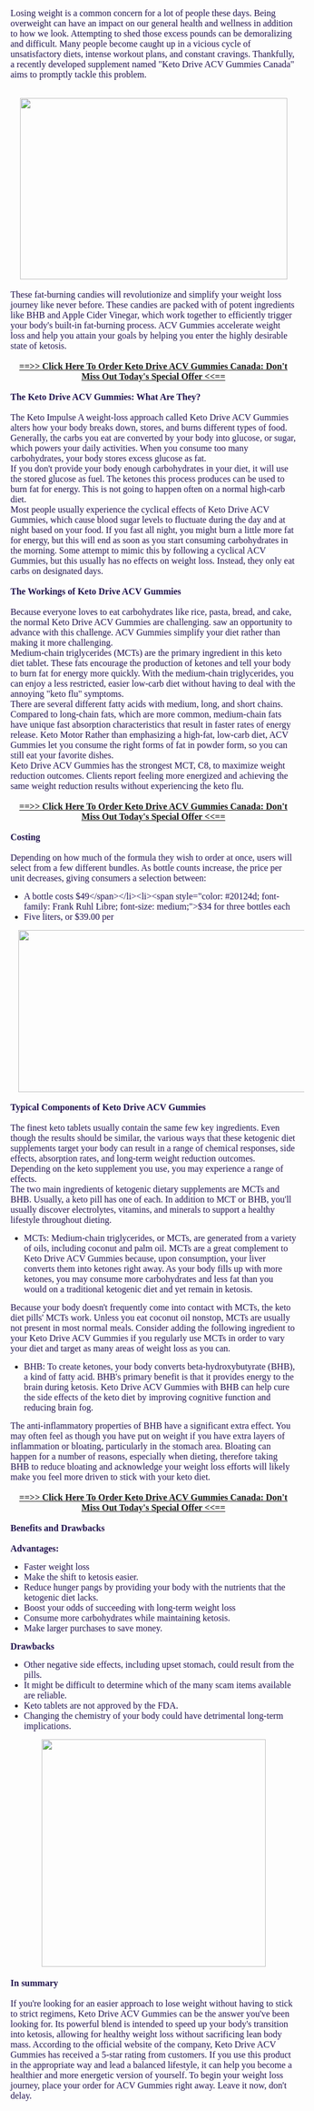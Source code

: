 <span style="color: #20124d; font-family: Frank Ruhl Libre; font-size: medium;">Losing weight is a common concern for a lot of people these days. Being overweight can have an impact on our general health and wellness in addition to how we look. Attempting to shed those excess pounds can be demoralizing and difficult. Many people become caught up in a vicious cycle of unsatisfactory diets, intense workout plans, and constant cravings. Thankfully, a recently developed supplement named "Keto Drive ACV Gummies Canada" aims to promptly tackle this problem.</span><div><span style="color: #20124d; font-family: Frank Ruhl Libre; font-size: medium;"><br /><div class="separator" style="clear: both; text-align: center;"><a href="https://entrynutrition.com/Get-KetoDriveACVGummies-CA" style="margin-left: 1em; margin-right: 1em;" target="_blank"><img border="0" data-original-height="625" data-original-width="922" height="319" src="https://blogger.googleusercontent.com/img/b/R29vZ2xl/AVvXsEhPfWF_Zyt4HtupHFBmBMWsrwwrjc6HSKUvJNrXeA6DSEd929wTh9rbcDXHTC_4zK5teLn_PH-FdTXJg7nc2DzAftlBWogdIAaIeBy9BFD9PLzDcEdvb8JSyV-XviZ9BuAEr1cWOUwNg1_exOmmwhaLyfNr4nSdw0mDx53AAVAlbhxarELFKwO_XLU2K0Cd/w471-h319/Screenshot%202023-10-28%20124927.png" width="471" /></a></div><br /></span><div><span style="color: #20124d; font-family: Frank Ruhl Libre; font-size: medium;">These fat-burning candies will revolutionize and simplify your weight loss journey like never before. These candies are packed with of potent ingredients like BHB and Apple Cider Vinegar, which work together to efficiently trigger your body's built-in fat-burning process. ACV Gummies accelerate weight loss and help you attain your goals by helping you enter the highly desirable state of ketosis.</span><div><span style="color: #20124d; font-family: Frank Ruhl Libre; font-size: medium;"><br /></span></div><div><div style="text-align: center;"><b style="color: #20124d; font-family: &quot;Frank Ruhl Libre&quot;;"><a href="https://entrynutrition.com/Get-KetoDriveACVGummies-CA" target="_blank"><span style="font-size: medium;">==&gt;&gt; Click Here To Order Keto Drive ACV Gummies Canada: Don't Miss Out Today's Special Offer &lt;&lt;==</span></a></b></div><span style="color: #20124d; font-family: Frank Ruhl Libre; font-size: medium;"><div style="text-align: center;"><br /></div><b>The Keto Drive ACV Gummies: What Are They?<br /></b><br />The Keto Impulse A weight-loss approach called Keto Drive ACV Gummies alters how your body breaks down, stores, and burns different types of food. Generally, the carbs you eat are converted by your body into glucose, or sugar, which powers your daily activities. When you consume too many carbohydrates, your body stores excess glucose as fat.<br />If you don't provide your body enough carbohydrates in your diet, it will use the stored glucose as fuel. The ketones this process produces can be used to burn fat for energy. This is not going to happen often on a normal high-carb diet.<br />Most people usually experience the cyclical effects of Keto Drive ACV Gummies, which cause blood sugar levels to fluctuate during the day and at night based on your food. If you fast all night, you might burn a little more fat for energy, but this will end as soon as you start consuming carbohydrates in the morning. Some attempt to mimic this by following a cyclical ACV Gummies, but this usually has no effects on weight loss. Instead, they only eat carbs on designated days.<br /><br /><b>The Workings of Keto Drive ACV Gummies<br /></b><br />Because everyone loves to eat carbohydrates like rice, pasta, bread, and cake, the normal Keto Drive ACV Gummies are challenging.  saw an opportunity to advance with this challenge. ACV Gummies simplify your diet rather than making it more challenging.<br />Medium-chain triglycerides (MCTs) are the primary ingredient in this keto diet tablet. These fats encourage the production of ketones and tell your body to burn fat for energy more quickly. With the medium-chain triglycerides, you can enjoy a less restricted, easier low-carb diet without having to deal with the annoying "keto flu" symptoms.<br />There are several different fatty acids with medium, long, and short chains. Compared to long-chain fats, which are more common, medium-chain fats have unique fast absorption characteristics that result in faster rates of energy release. Keto Motor Rather than emphasizing a high-fat, low-carb diet, ACV Gummies let you consume the right forms of fat in powder form, so you can still eat your favorite dishes.<br />Keto Drive ACV Gummies has the strongest MCT, C8, to maximize weight reduction outcomes. Clients report feeling more energized and achieving the same weight reduction results without experiencing the keto flu.</span></div><div><span style="color: #20124d; font-family: Frank Ruhl Libre; font-size: medium;"><br /></span></div><div><div style="text-align: center;"><b style="color: #20124d; font-family: &quot;Frank Ruhl Libre&quot;;"><a href="https://entrynutrition.com/Get-KetoDriveACVGummies-CA" target="_blank"><span style="font-size: medium;">==&gt;&gt; Click Here To Order Keto Drive ACV Gummies Canada: Don't Miss Out Today's Special Offer &lt;&lt;==</span></a></b></div><span style="color: #20124d; font-family: Frank Ruhl Libre; font-size: medium;"><div style="text-align: center;"><br /></div><b>Costing<br /></b><br />Depending on how much of the formula they wish to order at once, users will select from a few different bundles. As bottle counts increase, the price per unit decreases, giving consumers a selection between:<br /></span><ul style="text-align: left;"><li><span style="color: #20124d; font-family: Frank Ruhl Libre; font-size: medium;">A bottle costs $49</span></li><li><span style="color: #20124d; font-family: Frank Ruhl Libre; font-size: medium;">$34 for three bottles each</span></li><li><span style="color: #20124d; font-family: Frank Ruhl Libre; font-size: medium;">Five liters, or $39.00 per</span></li></ul><div><div class="separator" style="clear: both; text-align: center;"><a href="https://entrynutrition.com/Get-KetoDriveACVGummies-CA" style="margin-left: 1em; margin-right: 1em;" target="_blank"><span style="font-size: medium;"><img border="0" data-original-height="630" data-original-width="1200" height="285" src="https://blogger.googleusercontent.com/img/b/R29vZ2xl/AVvXsEhYl90oToQ37OwqX_A7KQ3-7yBd0X0wjqsAIGfFauYQ5VaBCMwRdx29eYGPQsetI4Hh_66s_-TxXnRuE0BIS9cezJZzYzq6L-3n3-cNGRl582q-yumJFaJOv4S3cYOL_lgPbeCdHxaE52rtIJ-o9vJ1-gE22ddwFjjbX7ZwSBb4x2oK2_LDPxyVUmEHuMo5/w543-h285/instagrammodeldaisykeechasksdoctortoproveherfamousbuttisreal-1664255665c4pl8.jpg" width="543" /></span></a></div><span style="color: #20124d; font-family: Frank Ruhl Libre; font-size: medium;"><br /></span></div><span style="color: #20124d; font-family: Frank Ruhl Libre; font-size: medium;"><b>Typical Components of Keto Drive ACV Gummies<br /></b><br />The finest keto tablets usually contain the same few key ingredients. Even though the results should be similar, the various ways that these ketogenic diet supplements target your body can result in a range of chemical responses, side effects, absorption rates, and long-term weight reduction outcomes. Depending on the keto supplement you use, you may experience a range of effects.<br />The two main ingredients of ketogenic dietary supplements are MCTs and BHB. Usually, a keto pill has one of each. In addition to MCT or BHB, you'll usually discover electrolytes, vitamins, and minerals to support a healthy lifestyle throughout dieting.<br /></span><ul style="text-align: left;"><li><span style="color: #20124d; font-family: Frank Ruhl Libre; font-size: medium;">MCTs: Medium-chain triglycerides, or MCTs, are generated from a variety of oils, including coconut and palm oil. MCTs are a great complement to Keto Drive ACV Gummies because, upon consumption, your liver converts them into ketones right away. As your body fills up with more ketones, you may consume more carbohydrates and less fat than you would on a traditional ketogenic diet and yet remain in ketosis.</span></li></ul><span style="color: #20124d; font-family: Frank Ruhl Libre; font-size: medium;">Because your body doesn't frequently come into contact with MCTs, the keto diet pills' MCTs work. Unless you eat coconut oil nonstop, MCTs are usually not present in most normal meals. Consider adding the following ingredient to your Keto Drive ACV Gummies if you regularly use MCTs in order to vary your diet and target as many areas of weight loss as you can.<br /></span><ul style="text-align: left;"><li><span style="color: #20124d; font-family: Frank Ruhl Libre; font-size: medium;">BHB: To create ketones, your body converts beta-hydroxybutyrate (BHB), a kind of fatty acid. BHB's primary benefit is that it provides energy to the brain during ketosis. Keto Drive ACV Gummies with BHB can help cure the side effects of the keto diet by improving cognitive function and reducing brain fog.</span></li></ul><span style="color: #20124d; font-family: Frank Ruhl Libre; font-size: medium;">The anti-inflammatory properties of BHB have a significant extra effect. You may often feel as though you have put on weight if you have extra layers of inflammation or bloating, particularly in the stomach area. Bloating can happen for a number of reasons, especially when dieting, therefore taking BHB to reduce bloating and acknowledge your weight loss efforts will likely make you feel more driven to stick with your keto diet.</span></div><div><span style="color: #20124d; font-family: Frank Ruhl Libre; font-size: medium;"><br /></span></div><div><div style="text-align: center;"><b style="color: #20124d; font-family: &quot;Frank Ruhl Libre&quot;;"><a href="https://entrynutrition.com/Get-KetoDriveACVGummies-CA" target="_blank"><span style="font-size: medium;">==&gt;&gt; Click Here To Order Keto Drive ACV Gummies Canada: Don't Miss Out Today's Special Offer &lt;&lt;==</span></a></b></div><span style="color: #20124d; font-family: Frank Ruhl Libre; font-size: medium;"><div style="text-align: center;"><br /></div><b>Benefits and Drawbacks<br /></b><br /><b>Advantages:<br /></b></span><ul style="text-align: left;"><li><span style="color: #20124d; font-family: Frank Ruhl Libre; font-size: medium;">Faster weight loss</span></li><li><span style="color: #20124d; font-family: Frank Ruhl Libre; font-size: medium;">Make the shift to ketosis easier.</span></li><li><span style="color: #20124d; font-family: Frank Ruhl Libre; font-size: medium;">Reduce hunger pangs by providing your body with the nutrients that the ketogenic diet lacks.</span></li><li><span style="color: #20124d; font-family: Frank Ruhl Libre; font-size: medium;">Boost your odds of succeeding with long-term weight loss</span></li><li><span style="color: #20124d; font-family: Frank Ruhl Libre; font-size: medium;">Consume more carbohydrates while maintaining ketosis.</span></li><li><span style="color: #20124d; font-family: Frank Ruhl Libre; font-size: medium;">Make larger purchases to save money.</span></li></ul><span style="color: #20124d; font-family: Frank Ruhl Libre; font-size: medium;"><b>Drawbacks<br /></b></span><ul style="text-align: left;"><li><span style="color: #20124d; font-family: Frank Ruhl Libre; font-size: medium;">Other negative side effects, including upset stomach, could result from the pills.</span></li><li><span style="color: #20124d; font-family: Frank Ruhl Libre; font-size: medium;">It might be difficult to determine which of the many scam items available are reliable.</span></li><li><span style="color: #20124d; font-family: Frank Ruhl Libre; font-size: medium;">Keto tablets are not approved by the FDA.</span></li><li><span style="color: #20124d; font-family: Frank Ruhl Libre; font-size: medium;">Changing the chemistry of your body could have detrimental long-term implications.</span></li></ul><div><div class="separator" style="clear: both; text-align: center;"><a href="https://entrynutrition.com/Get-KetoDriveACVGummies-CA" style="margin-left: 1em; margin-right: 1em;" target="_blank"><span style="font-size: medium;"><img border="0" data-original-height="843" data-original-width="832" height="400" src="https://blogger.googleusercontent.com/img/b/R29vZ2xl/AVvXsEj0FkwldIEZBiz11r2tihwAPoYAlelgWh3-VMGD_dfahhkp_37IR83KHmZJ3puTtEpOmqakneAmptaKrmDmNKNv2membSz_Kg-MKnAb0IKbXWRuZm57Pga2DbgCIKg1bY8VwuvQndcRyPs4nbsLYWyQOr_ciHHUHr2P4PYspaJRDPcd8GXHR6XYj6t8g_3v/w395-h400/people%20keto.png" width="395" /></span></a></div></div><div class="separator" style="clear: both; text-align: center;"><span style="font-size: medium;"><br /></span></div><span style="color: #20124d; font-family: Frank Ruhl Libre; font-size: medium;"><b>In summary<br /></b><br />If you're looking for an easier approach to lose weight without having to stick to strict regimens, Keto Drive ACV Gummies can be the answer you've been looking for. Its powerful blend is intended to speed up your body's transition into ketosis, allowing for healthy weight loss without sacrificing lean body mass. According to the official website of the company, Keto Drive ACV Gummies has received a 5-star rating from customers. If you use this product in the appropriate way and lead a balanced lifestyle, it can help you become a healthier and more energetic version of yourself. To begin your weight loss journey, place your order for ACV Gummies right away. Leave it now, don't delay.</span></div></div></div>
